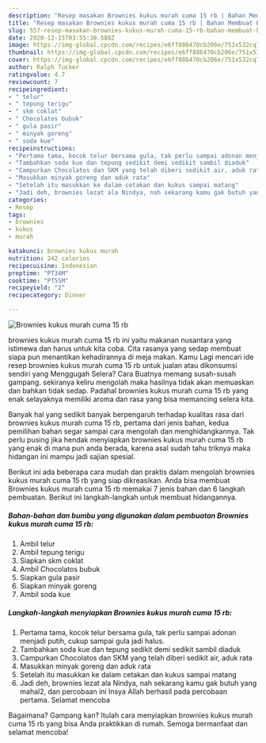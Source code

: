 ```yaml
---
description: "Resep masakan Brownies kukus murah cuma 15 rb | Bahan Membuat Brownies kukus murah cuma 15 rb Yang Sempurna"
title: "Resep masakan Brownies kukus murah cuma 15 rb | Bahan Membuat Brownies kukus murah cuma 15 rb Yang Sempurna"
slug: 557-resep-masakan-brownies-kukus-murah-cuma-15-rb-bahan-membuat-brownies-kukus-murah-cuma-15-rb-yang-sempurna
date: 2020-12-15T03:55:38.588Z
image: https://img-global.cpcdn.com/recipes/e6ff886470cb206e/751x532cq70/brownies-kukus-murah-cuma-15-rb-foto-resep-utama.jpg
thumbnail: https://img-global.cpcdn.com/recipes/e6ff886470cb206e/751x532cq70/brownies-kukus-murah-cuma-15-rb-foto-resep-utama.jpg
cover: https://img-global.cpcdn.com/recipes/e6ff886470cb206e/751x532cq70/brownies-kukus-murah-cuma-15-rb-foto-resep-utama.jpg
author: Ralph Tucker
ratingvalue: 4.7
reviewcount: 7
recipeingredient:
- " telur"
- " tepung terigu"
- " skm coklat"
- " Chocolatos bubuk"
- " gula pasir"
- " minyak goreng"
- " soda kue"
recipeinstructions:
- "Pertama tama, kocok telur bersama gula, tak perlu sampai adonan menjadi putih, cukup sampai gula jadi halus."
- "Tambahkan soda kue dan tepung sedikit demi sedikit sambil diaduk"
- "Campurkan Chocolatos dan SKM yang telah diberi sedikit air, aduk rata"
- "Masukkan minyak goreng dan aduk rata"
- "Setelah itu masukkan ke dalam cetakan dan kukus sampai matang"
- "Jadi deh, brownies lezat ala Nindya, nah sekarang kamu gak butuh yang mahal2, dan percobaan ini Insya Allah berhasil pada percobaan pertama. Selamat mencoba"
categories:
- Resep
tags:
- brownies
- kukus
- murah

katakunci: brownies kukus murah 
nutrition: 242 calories
recipecuisine: Indonesian
preptime: "PT34M"
cooktime: "PT55M"
recipeyield: "2"
recipecategory: Dinner

---
```



![Brownies kukus murah cuma 15 rb](https://img-global.cpcdn.com/recipes/e6ff886470cb206e/751x532cq70/brownies-kukus-murah-cuma-15-rb-foto-resep-utama.jpg)


brownies kukus murah cuma 15 rb ini yaitu makanan nusantara yang istimewa dan harus untuk kita coba. Cita rasanya yang sedap membuat siapa pun menantikan kehadirannya di meja makan.
Kamu Lagi mencari ide resep brownies kukus murah cuma 15 rb untuk jualan atau dikonsumsi sendiri yang Menggugah Selera? Cara Buatnya memang susah-susah gampang. sekiranya keliru mengolah maka hasilnya tidak akan memuaskan dan bahkan tidak sedap. Padahal brownies kukus murah cuma 15 rb yang enak selayaknya memiliki aroma dan rasa yang bisa memancing selera kita.



Banyak hal yang sedikit banyak berpengaruh terhadap kualitas rasa dari brownies kukus murah cuma 15 rb, pertama dari jenis bahan, kedua pemilihan bahan segar sampai cara mengolah dan menghidangkannya. Tak perlu pusing jika hendak menyiapkan brownies kukus murah cuma 15 rb yang enak di mana pun anda berada, karena asal sudah tahu triknya maka hidangan ini mampu jadi sajian spesial.


Berikut ini ada beberapa cara mudah dan praktis dalam mengolah brownies kukus murah cuma 15 rb yang siap dikreasikan. Anda bisa membuat Brownies kukus murah cuma 15 rb memakai 7 jenis bahan dan 6 langkah pembuatan. Berikut ini langkah-langkah untuk membuat hidangannya.

<!--inarticleads1-->

##### Bahan-bahan dan bumbu yang digunakan dalam pembuatan Brownies kukus murah cuma 15 rb:

1. Ambil  telur
1. Ambil  tepung terigu
1. Siapkan  skm coklat
1. Ambil  Chocolatos bubuk
1. Siapkan  gula pasir
1. Siapkan  minyak goreng
1. Ambil  soda kue




<!--inarticleads2-->

##### Langkah-langkah menyiapkan Brownies kukus murah cuma 15 rb:

1. Pertama tama, kocok telur bersama gula, tak perlu sampai adonan menjadi putih, cukup sampai gula jadi halus.
1. Tambahkan soda kue dan tepung sedikit demi sedikit sambil diaduk
1. Campurkan Chocolatos dan SKM yang telah diberi sedikit air, aduk rata
1. Masukkan minyak goreng dan aduk rata
1. Setelah itu masukkan ke dalam cetakan dan kukus sampai matang
1. Jadi deh, brownies lezat ala Nindya, nah sekarang kamu gak butuh yang mahal2, dan percobaan ini Insya Allah berhasil pada percobaan pertama. Selamat mencoba




Bagaimana? Gampang kan? Itulah cara menyiapkan brownies kukus murah cuma 15 rb yang bisa Anda praktikkan di rumah. Semoga bermanfaat dan selamat mencoba!
